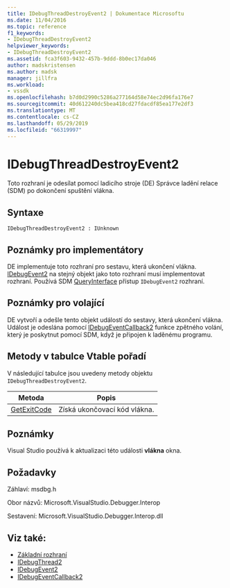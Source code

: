 ```yaml
---
title: IDebugThreadDestroyEvent2 | Dokumentace Microsoftu
ms.date: 11/04/2016
ms.topic: reference
f1_keywords:
- IDebugThreadDestroyEvent2
helpviewer_keywords:
- IDebugThreadDestroyEvent2
ms.assetid: fca3f603-9432-457b-9ddd-8b0ec17da046
author: madskristensen
ms.author: madsk
manager: jillfra
ms.workload:
- vssdk
ms.openlocfilehash: b7d0d2990c5286a277164d58e74ec2d96fa176e7
ms.sourcegitcommit: 40d612240dc5bea418cd27fdacdf85ea177e2df3
ms.translationtype: MT
ms.contentlocale: cs-CZ
ms.lasthandoff: 05/29/2019
ms.locfileid: "66319997"
---
```

# <a name="idebugthreaddestroyevent2"></a>IDebugThreadDestroyEvent2
Toto rozhraní je odesílat pomocí ladicího stroje (DE) Správce ladění relace (SDM) po dokončení spuštění vlákna.

## <a name="syntax"></a>Syntaxe

```
IDebugThreadDestroyEvent2 : IUnknown
```

## <a name="notes-for-implementers"></a>Poznámky pro implementátory
 DE implementuje toto rozhraní pro sestavu, která ukončení vlákna. [IDebugEvent2](../../../extensibility/debugger/reference/idebugevent2.md) na stejný objekt jako toto rozhraní musí implementovat rozhraní. Používá SDM [QueryInterface](/cpp/atl/queryinterface) přístup `IDebugEvent2` rozhraní.

## <a name="notes-for-callers"></a>Poznámky pro volající
 DE vytvoří a odešle tento objekt událostí do sestavy, která ukončení vlákna. Událost je odeslána pomocí [IDebugEventCallback2](../../../extensibility/debugger/reference/idebugeventcallback2.md) funkce zpětného volání, který je poskytnut pomocí SDM, když je připojen k laděnému programu.

## <a name="methods-in-vtable-order"></a>Metody v tabulce Vtable pořadí
 V následující tabulce jsou uvedeny metody objektu `IDebugThreadDestroyEvent2`.

|Metoda|Popis|
|------------|-----------------|
|[GetExitCode](../../../extensibility/debugger/reference/idebugthreaddestroyevent2-getexitcode.md)|Získá ukončovací kód vlákna.|

## <a name="remarks"></a>Poznámky
 Visual Studio používá k aktualizaci této události **vlákna** okna.

## <a name="requirements"></a>Požadavky
 Záhlaví: msdbg.h

 Obor názvů: Microsoft.VisualStudio.Debugger.Interop

 Sestavení: Microsoft.VisualStudio.Debugger.Interop.dll

## <a name="see-also"></a>Viz také:
- [Základní rozhraní](../../../extensibility/debugger/reference/core-interfaces.md)
- [IDebugThread2](../../../extensibility/debugger/reference/idebugthread2.md)
- [IDebugEvent2](../../../extensibility/debugger/reference/idebugevent2.md)
- [IDebugEventCallback2](../../../extensibility/debugger/reference/idebugeventcallback2.md)
